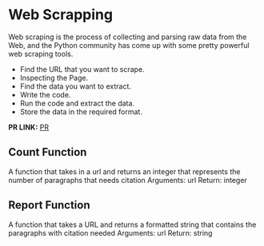 # Web Scrapping
Web scraping is the process of collecting and parsing raw data from the Web, and the Python community has come up with some pretty powerful web scraping tools.

- Find the URL that you want to scrape.
- Inspecting the Page.
- Find the data you want to extract.
- Write the code.
- Run the code and extract the data.
- Store the data in the required format.

**PR LINK:** 
[PR](https://github.com/RaghadAbdulhadi/web-scraper/pull/1)

## Count Function
A function that takes in a url and returns an integer that represents the number of paragraphs that needs citation
    Arguments: url
    Return: integer

## Report Function
A function that takes a URL and returns a formatted string that contains the paragraphs with citation needed
    Arguments: url
    Return: string

